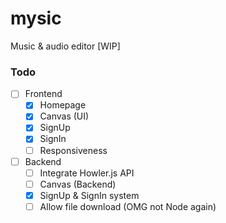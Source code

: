 # mysic
Music &amp; audio editor [WIP]

### Todo
- [ ] Frontend
  - [x] Homepage
  - [x] Canvas (UI)
  - [x] SignUp
  - [x] SignIn
  - [ ] Responsiveness
- [ ] Backend
  - [ ] Integrate Howler.js API
  - [ ] Canvas (Backend)
  - [x] SignUp & SignIn system
  - [ ] Allow file download (OMG not Node again)
